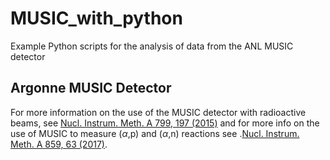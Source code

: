 # MUSIC_with_python
Example Python scripts for the analysis of data from the ANL MUSIC detector 

## Argonne MUSIC Detector
For more information on the use of the MUSIC detector with radioactive beams, see [Nucl. Instrum. Meth. A 799, 197 (2015)](https://doi.org/10.1016/j.nima.2015.07.030) and for more info on the use of MUSIC to measure ($\alpha$,p) and ($\alpha$,n) reactions see .[Nucl. Instrum. Meth. A 859, 63 (2017)](https://doi.org/10.1016/j.nima.2017.03.060).

